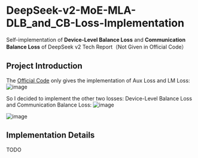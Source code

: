 # DeepSeek-v2-MoE-MLA-DLB_and_CB-Loss-Implementation
Self-implementation of **Device-Level Balance Loss** and **Communication Balance Loss** of DeepSeek v2 Tech Report（Not Given in Official Code）

## Project Introduction
The [Official Code](https://huggingface.co/deepseek-ai/DeepSeek-V2/blob/main/modeling_deepseek.py) only gives the implementation of Aux Loss and LM Loss:
![image](https://github.com/JerryYin777/DeepSeek-v2-MoE-MLA-DLB_and_CB-Loss-Implementation/assets/88324880/b28b20cf-e9ec-4691-ac13-398390947f55)

So I decided to implement the other two losses: Device-Level Balance Loss and Communication Balance Loss:
![image](https://github.com/JerryYin777/DeepSeek-v2-MoE-MLA-DLB_and_CB-Loss-Implementation/assets/88324880/4430ac2b-c87c-4436-9dd5-22469d1eb7bd)

![image](https://github.com/JerryYin777/DeepSeek-v2-MoE-MLA-DLB_and_CB-Loss-Implementation/assets/88324880/5ab55cab-230c-4a3f-b618-2cfdad26c27b)

## Implementation Details

TODO
